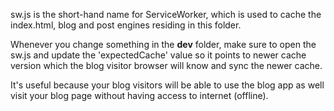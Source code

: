 sw.js is the short-hand name for ServiceWorker, which is used to cache the index.html, blog and post engines residing in this folder.

Whenever you change something in the **dev** folder, make sure to open the sw.js and update the 'expectedCache' value so it points to newer cache version which the blog visitor browser will know and sync the newer cache.

It's useful because your blog visitors will be able to use the blog app as well visit your blog page without having access to internet (offline).

